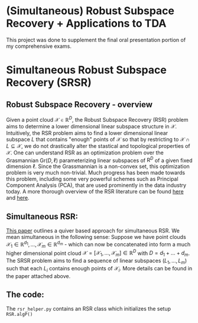 # (Simultaneous) Robust Subspace Recovery + Applications to TDA 

This project was done to supplement the final oral presentation portion of my comprehensive exams.

# Simultaneous Robust Subspace Recovery (SRSR) 

## Robust Subspace Recovery - overview 
Given a point cloud $\mathcal{X} \in \mathbb{R}^D$, the Robust Subspace Recovery (RSR) problem aims to determine a lower dimensional linear subspace structure in $\mathcal{X}$. Intuitively, the RSR problem aims to find a lower dimensional linear subspace $L$ that contains "enough" points of $\mathcal{X}$ so that by restricting to $\mathcal{X}\cap L \subseteq \mathcal{X}$, we do not drastically alter the stastical and topological properties of $\mathcal{X}$. One can understand RSR as an optimization problem over the Grasmannian $\mathrm{Gr}(D, \ell)$ parameterizing linear subspaces of $\mathrm{R}^D$ of a given fixed dimension $\ell$. Since the Grassmannian is a non-convex set, this optimization problem is very much non-trivial. Much progress has been made towards this problem, including some very powerful schemes such as Principal Component Analysis (PCA), that are used prominently in the data industry today. A more thorough overview of the RSR literature can be found [here](https://arxiv.org/pdf/1803.01013) and [here](https://jmlr.csail.mit.edu/papers/volume20/17-324/17-324.pdf). 

## Simultaneous RSR:

[This paper](https://arxiv.org/abs/2003.02962) outlines a quiver based approach for simultaneous RSR. We mean simultaneous in the following sense: Suppose we have point clouds $\mathcal{X}_1 \in \mathbb{R}^{d_1}, \dots, \mathcal{X}_m \in \mathbb{R}^{d_m}$ - which can now be concatenated into form a much higher dimensional point cloud $\mathcal{X} = [\mathcal{X}_1, \dots, \mathcal{X}_m] \in \mathbb{R}^D$ with $D = d_1+\dots+d_m$. The SRSR problem aims to find a sequence of linear subspaces $(L_1,\dots, L_m)$ such that each $L_i$ contains enough points of $\mathcal{X}_i$. More details can be found in the paper attached above.  


## The code: 
The `rsr_helper.py` contains an RSR class which initializes the setup `RSR.algP()` 
